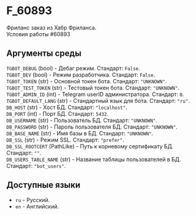 # F_60893
Фриланс заказ из Хабр Фриланса.  
Условия работы #60893

## Аргументы среды
`TGBOT_DEBUG` (bool) - Дебаг режим. Стандарт: `False`.  
`TGBOT_DEV` (bool) - Режим разработчика. Стандарт: `False`.  
`TGBOT_TOKEN` (str) - Основной токен бота. Стандарт: `"UNKNOWN"`.  
`TGBOT_TEST_TOKEN` (str) - Тестовый токен бота. Стандарт: `"UNKNOWN"`.  
`TGBOT_ADMIN_ID` (int) - Telegram userID администратора. Стандарт: `0`.  
`TGBOT_DEFAULT_LANG` (str) - Стандартный язык для бота. Стандарт: `"ru"`.  
`DB_HOST` (str) - Хост БД. Стандарт: `"localhost"`.  
`DB_PORT` (int) - Порт БД. Стандарт: `5432`.  
`DB_USERNAME` (str) - Пользователь БД. Стандарт: `"UNKNOWN"`.  
`DB_PASSWORD` (str) - Пароль пользователя БД. Стандарт: `"UNKNOWN"`.  
`DB_BASE_NAME` (str) - Имя базы в БД. Стандарт: `"UNKNOWN"`.  
`DB_SSL` (str) - Режим SSL. Стандарт: `"prefer"`.  
`DB_SSL_ROOTCERT` (PathLike) - Путь к корневому сертификату БД. Стандарт: `""`.  
`DB_USERS_TABLE_NAME` (str) - Название таблицы пользователей в БД. Стандарт: `"bot_users"`.

## Доступные языки
 * `ru` - Русский.
 * `en` - Английский.